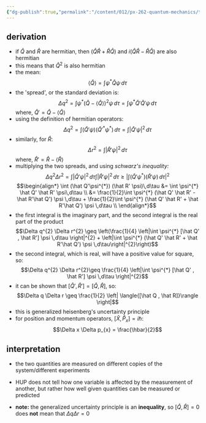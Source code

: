 ```yaml
---
{"dg-publish":true,"permalink":"/content/012/px-262-quantum-mechanics/term-1/c-the-basic-postulates/px-262-c7a-the-uncertainty-principle/","noteIcon":"1","created":"2024-11-25T10:50:32.000+00:00","updated":"2024-12-07T18:04:27.656+00:00"}
---
```


## derivation
- if $\hat  Q$ and $\hat  R$ are hermitian, then $(\hat Q \hat R + \hat R\hat Q)$ and $i(\hat Q \hat R - \hat R\hat Q)$ are also hermitian
- this means that $\hat Q^{2}$ is also hermitian
- the mean: 
  $$\langle{\hat Q}\rangle = \int \psi^{*} \hat Q \psi\,d\tau$$
- the 'spread', or the standard deviation is: 
  $$\Delta q^{2}= \int \psi^{*}(\hat Q - \langle{\hat Q}\rangle)^{2}\psi \,d\tau = \int \psi^{*}\hat Q'\hat Q' \psi \, d\tau$$
	where, $\hat Q' = \hat Q - \langle{\hat Q}\rangle$
- using the definition of hermitian operators:
   $$\Delta q^{2}=  \int (\hat Q' \psi) (\hat Q'^{*}\psi^{*}) \, d\tau = \int |\hat Q' \psi|^{2}\,d\tau$$
- similarly, for $\hat R:$  
  $$\Delta r^{2} = \int |\hat R' \psi|^{2}\,d\tau$$
	where, $\hat R' = \hat R - \langle{\hat R}\rangle$
- multiplying the two spreads, and using *schwarz's inequality:* 
  $$\Delta q^{2} \Delta r^{2} = \int |\hat Q' \psi|^{2}\,d\tau \int |\hat R' \psi|^{2}\,d\tau \geq \left|\int (\hat Q'\psi^{*}) (\hat R' \psi)\,d\tau \right|^{2} $$
$$\begin{align*}
	\int (\hat Q'\psi^{*}) (\hat R' \psi)\,d\tau  &= \int \psi^{*} \hat Q' \hat R' \psi\,d\tau \\
	&= \frac{1}{2}\int \psi^{*} (\hat Q' \hat R' - \hat R'\hat Q') \psi \,d\tau + \frac{1}{2}\int \psi^{*} (\hat Q' \hat R' + \hat R'\hat Q') \psi \,d\tau \\
\end{align*}$$
- the first integral is the imaginary part, and the second integral is the real part of the product
$$\Delta q^{2} \Delta r^{2} \geq \left(\frac{1}{4} \left|\int \psi^{*} [\hat Q' , \hat R'] \psi \,d\tau \right|^{2} + \left|\int \psi^{*} (\hat Q' \hat R' + \hat R'\hat Q') \psi \,d\tau\right|^{2}\right)$$
- the second integral, which is real, will have a positive value for square, so: 
  $$\Delta q^{2} \Delta r^{2}\geq \frac{1}{4} \left|\int \psi^{*} [\hat Q' , \hat R'] \psi \,d\tau \right|^{2}$$
- it can be shown that $[\hat Q', \hat R'] = [\hat Q, \hat R]$, so: 
  $$\Delta q \Delta r \geq \frac{1}{2} \left| \langle{[\hat Q , \hat R]}\rangle \right|$$
- this is generalized heisenberg's uncertainty principle
- for position and momentum operators, $[\hat X, \hat P_{x}] = i\hbar:$ 
  $$\Delta x \Delta p_{x} = \frac{\hbar}{2}$$
## interpretation
- the two quantities are measured on different copies of the system/different experiments
- HUP does not tell how one variable is affected by the measurement of another, but rather how well given quantities can be measured or predicted

- **note:** the generalized uncertainty principle is an **inequality**, so ${} [\hat Q , \hat R] = 0 {}$ does **not** mean that $\Delta q \Delta r = 0$
